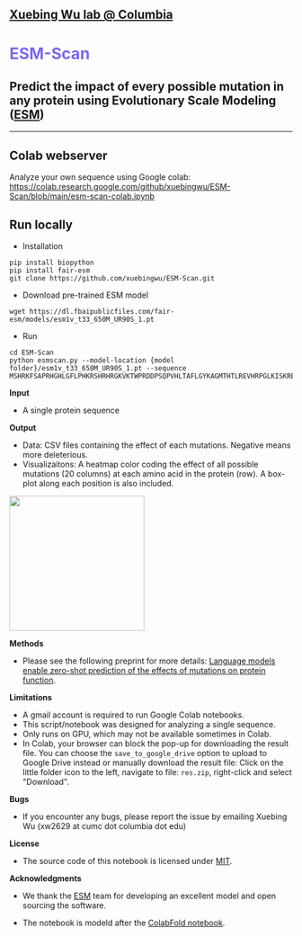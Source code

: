 
[Xuebing Wu lab @ Columbia](https://xuebingwu.github.io/)    
---

# <font color='MediumSlateBlue '> **ESM-Scan**  </font> 

## Predict the impact of every possible mutation in any protein using Evolutionary Scale Modeling ([ESM](https://github.com/facebookresearch/esm))

---


## Colab webserver

Analyze your own sequence using Google colab: https://colab.research.google.com/github/xuebingwu/ESM-Scan/blob/main/esm-scan-colab.ipynb

## Run locally

* Installation

```
pip install biopython
pip install fair-esm 
git clone https://github.com/xuebingwu/ESM-Scan.git
```

* Download pre-trained ESM model

```
wget https://dl.fbaipublicfiles.com/fair-esm/models/esm1v_t33_650M_UR90S_1.pt
```

* Run 

```
cd ESM-Scan
python esmscan.py --model-location {model folder}/esm1v_t33_650M_UR90S_1.pt --sequence MSHRKFSAPRHGHLGFLPHKRSHRHRGKVKTWPRDDPSQPVHLTAFLGYKAGMTHTLREVHRPGLKISKREEVEAVTIVETPPLVVVGVVGYVATPRGLRSFKTIFAEHLSDECRRRFYKDWHKSKKKAFTKACKRWRDTDGKKQLQKDFAAMKKYCKVIRVIVHTQMKLLPFRQKKAHIMEIQLNGGTVAEKVAWAQARLEKQVPVHSVFSQSEVIDVIAVTKGRGVKGVTSRWHTKKLPRKTHKGLRKVACIGAWHPARVGCSIARAGQKGYHHRTELNKKIFRIGRGPHMEDGKLVKNNASTSYDVTAKSITPLGGFPHYGEVNNDFVMLKGCIAGTKKRVITLRKSLLVHHSRQAVENIELKFIDTTSKFGHGRFQTAQEKRAFMGPQKKHLEKETPETSGDL
```
  
**Input**
* A single protein sequence

**Output**
* Data: CSV files containing the effect of each mutations. Negative means more deleterious. 
* Visualizaitons: A heatmap color coding the effect of all possible mutations (20 columns) at each amino acid in the protein (row). A box-plot along each position is also included.

<img src="https://github.com/xuebingwu/ESM-Scan/blob/main/example-output.png" height="200" align="center" style="height:240px">

**Methods**
* Please see the following preprint for more details: 
[Language models enable zero-shot prediction of the effects of mutations on protein function](https://www.biorxiv.org/content/10.1101/2021.07.09.450648v2).

**Limitations**
* A gmail account is required to run Google Colab notebooks.
* This script/notebook was designed for analyzing a single sequence. 
* Only runs on GPU, which may not be available sometimes in Colab.
* In Colab, your browser can block the pop-up for downloading the result file. You can choose the `save_to_google_drive` option to upload to Google Drive instead or manually download the result file: Click on the little folder icon to the left, navigate to file: `res.zip`, right-click and select \"Download\".


**Bugs**
- If you encounter any bugs, please report the issue by emailing Xuebing Wu (xw2629 at cumc dot columbia dot edu)

**License**

* The source code of this notebook is licensed under [MIT](https://raw.githubusercontent.com/sokrypton/ColabFold/main/LICENSE).

**Acknowledgments**
- We thank the [ESM](https://github.com/facebookresearch/esm) team for developing an excellent model and open sourcing the software. 

- The notebook is modeld after the [ColabFold notebook](https://colab.research.google.com/github/sokrypton/ColabFold/blob/main/AlphaFold2.ipynb).

